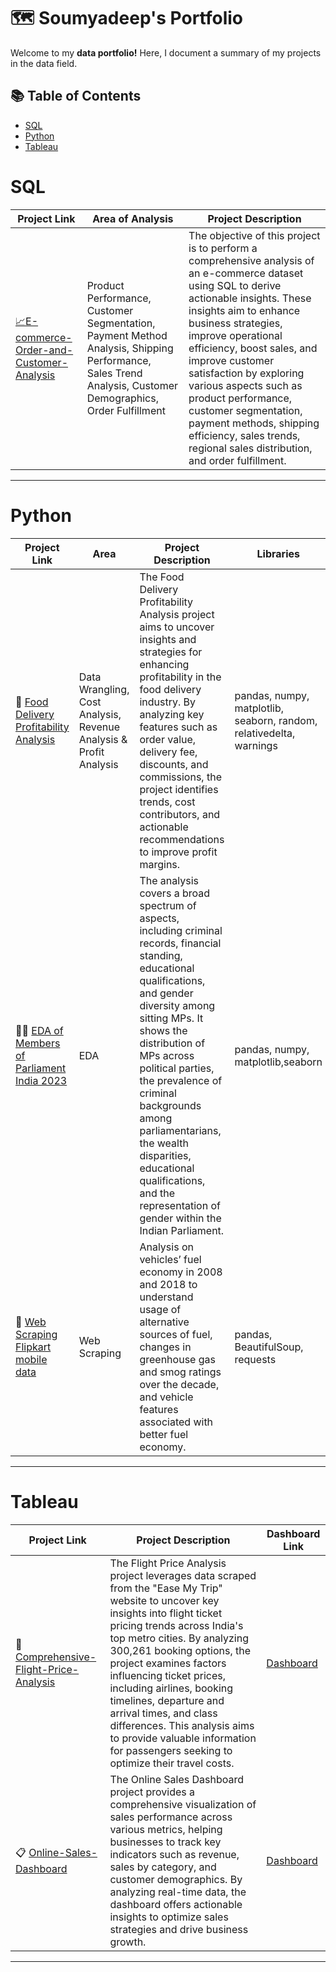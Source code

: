 # 🗺 Soumyadeep's Portfolio

Welcome to my **data portfolio!** Here, I document a summary of my projects in the data field. 

## 📚 Table of Contents
- [SQL](#sql)
- [Python](#python)
- [Tableau](#tableau)


# SQL

| Project Link | Area of Analysis | Project Description | 
|---|---|---|
| [📈E-commerce-Order-and-Customer-Analysis](https://github.com/SBOSE550/E-commerce-Order-and-Customer-Analysis) | Product Performance, Customer Segmentation, Payment Method Analysis, Shipping Performance, Sales Trend Analysis, Customer Demographics, Order Fulfillment | The objective of this project is to perform a comprehensive analysis of an e-commerce dataset using SQL to derive actionable insights. These insights aim to enhance business strategies, improve operational efficiency, boost sales, and improve customer satisfaction by exploring various aspects such as product performance, customer segmentation, payment methods, shipping efficiency, sales trends, regional sales distribution, and order fulfillment.| 

***

# Python

| Project Link | Area | Project Description | Libraries |    
|---|---|---|---|
| 🛵 [Food Delivery Profitability Analysis](https://github.com/SBOSE550/food-delivery-cost-and-profitability-analysis) | Data Wrangling, Cost Analysis, Revenue Analysis & Profit Analysis |The Food Delivery Profitability Analysis project aims to uncover insights and strategies for enhancing profitability in the food delivery industry. By analyzing key features such as order value, delivery fee, discounts, and commissions, the project identifies trends, cost contributors, and actionable recommendations to improve profit margins. | pandas, numpy, matplotlib, seaborn, random, relativedelta, warnings  | 
| 👨‍⚖️ [EDA of Members of Parliament India 2023 ](https://www.kaggle.com/code/soumyadeepbose550/eda-of-elections-data-2023) | EDA | The analysis covers a broad spectrum of aspects, including criminal records, financial standing, educational qualifications, and gender diversity among sitting MPs. It shows the distribution of MPs across political parties, the prevalence of criminal backgrounds among parliamentarians, the wealth disparities, educational qualifications, and the representation of gender within the Indian Parliament. | pandas, numpy, matplotlib,seaborn |   
| 📱 [Web Scraping Flipkart mobile data](https://github.com/SBOSE550/web-scraping-with-pyhton/blob/main/%20Web%20Scraping%20Flipkart%20mobile%20data%20.ipynb) | Web Scraping | Analysis on vehicles’ fuel economy in 2008 and 2018 to understand usage of alternative sources of fuel, changes in greenhouse gas and smog ratings over the decade, and vehicle features associated with better fuel economy. |  pandas, BeautifulSoup, requests|   


***

# Tableau

| Project Link | Project Description | Dashboard Link |
|---|---|---|
| 🛫 [Comprehensive-Flight-Price-Analysis](https://github.com/SBOSE550/Comprehensive-Flight-Price-Analysis/tree/main) | The Flight Price Analysis project leverages data scraped from the "Ease My Trip" website to uncover key insights into flight ticket pricing trends across India's top metro cities. By analyzing 300,261 booking options, the project examines factors influencing ticket prices, including airlines, booking timelines, departure and arrival times, and class differences. This analysis aims to provide valuable information for passengers seeking to optimize their travel costs. | [Dashboard](https://public.tableau.com/views/ComprehensiveFlightPriceAnalysis/Flightpriceanalysis?:language=en-US&:sid=&:display_count=n&:origin=viz_share_link) |
| 📋 [Online-Sales-Dashboard](https://github.com/SBOSE550/Online-Sales-Dashboard) | The Online Sales Dashboard project provides a comprehensive visualization of sales performance across various metrics, helping businesses to track key indicators such as revenue, sales by category, and customer demographics. By analyzing real-time data, the dashboard offers actionable insights to optimize sales strategies and drive business growth. | [Dashboard](https://public.tableau.com/views/Onlinesalesdashboard/Dashboard1?:language=en-US&:sid=&:display_count=n&:origin=viz_share_link) |

***

